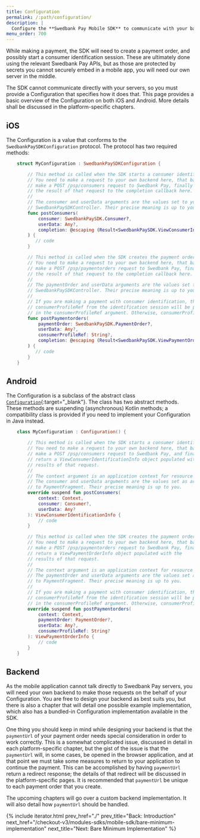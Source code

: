 ```yaml
---
title: Configuration
permalink: /:path/configuration/
description: |
  Configure the **Swedbank Pay Mobile SDK** to communicate with your backend.
menu_order: 700
---
```


While making a payment, the SDK will need to create a payment order, and
possibly start a consumer identification session. These are ultimately done
using the relevant Swedbank Pay APIs, but as those are protected by secrets you
cannot securely embed in a mobile app, you will need our own server in the
middle.

The SDK cannot communicate directly with your servers, so you must provide a
Configuration that specifies how it does that. This page provides a basic
overview of the Configuration on both iOS and Android. More details shall be
discussed in the platform-specific chapters.

## iOS

The Configuration is a value that conforms to the `SwedbankPaySDKConfiguration`
protocol. The protocol has two required methods:

```swift
    struct MyConfiguration : SwedbankPaySDKConfiguration {

        // This method is called when the SDK starts a consumer identification session.
        // You need to make a request to your own backend here, that backend must
        // make a POST /psp/consumers request to Swedbank Pay, finally you must propagate
        // the result of that request to the completion callback here.
        //
        // The consumer and userData arguments are the values set to your
        // SwedbankPaySDKController. Their precise meaning is up to you.
        func postConsumers(
            consumer: SwedbankPaySDK.Consumer?,
            userData: Any?,
            completion: @escaping (Result<SwedbankPaySDK.ViewConsumerIdentificationInfo, Error>) -> Void
        ) {
           // code
        }

        // This method is called when the SDK creates the payment order.
        // You need to make a request to your own backend here, that backend must
        // make a POST /psp/paymentorders request to Swedbank Pay, finally you must propagate
        // the result of that request to the completion callback here.
        //
        // The paymentOrder and userData arguments are the values set to your
        // SwedbankPaySDKController. Their precise meaning is up to you.
        //
        // If you are making a payment with consumer identification, then the
        // consumerProfileRef from the identification session will be provided
        // in the consumerProfileRef argument. Otherwise, consumerProfileRef will be nil.
        func postPaymentorders(
            paymentOrder: SwedbankPaySDK.PaymentOrder?,
            userData: Any?,
            consumerProfileRef: String?,
            completion: @escaping (Result<SwedbankPaySDK.ViewPaymentOrderInfo, Error>) -> Void
        ) {
           // code
        }
    }
```

## Android

The Configuration is a subclass of the abstract class
[`Configuration`][dokka-config]{:target="_blank"}. The class has two abstract
methods. These methods are suspending (asynchronous) Kotlin methods; a
compatibility class is provided if you need to implement your Configuration in
Java instead.

```kotlin
    class MyConfiguration : Configuration() {

        // This method is called when the SDK starts a consumer identification session.
        // You need to make a request to your own backend here, that backend must
        // make a POST /psp/consumers request to Swedbank Pay, and finally you must
        // return a ViewConsumerIdentificationInfo object populated with the
        // results of that request.
        //
        // The context argument is an application context for resource access.
        // The consumer and userData arguments are the values set as arguments
        // to PaymentFragment. Their precise meaning is up to you.
        override suspend fun postConsumers(
            context: Context,
            consumer: Consumer?,
            userData: Any?
        ): ViewConsumerIdentificationInfo {
            // code
        }

        // This method is called when the SDK creates the payment order.
        // You need to make a request to your own backend here, that backend must
        // make a POST /psp/paymentorders request to Swedbank Pay, finally you must
        // return a ViewPaymentOrderInfo object populated with the
        // results of that request.
        //
        // The context argument is an application context for resource access.
        // The paymentOrder and userData arguments are the values set as arguments
        // to PaymentFragment. Their precise meaning is up to you.
        //
        // If you are making a payment with consumer identification, then the
        // consumerProfileRef from the identification session will be provided
        // in the consumerProfileRef argument. Otherwise, consumerProfileRef will be nil.
        override suspend fun postPaymentorders(
            context: Context,
            paymentOrder: PaymentOrder?,
            userData: Any?,
            consumerProfileRef: String?
        ): ViewPaymentOrderInfo {
            // code
        }
    }
```

## Backend

As the mobile application cannot talk directly to Swedbank Pay servers, you will
need your own backend to make those requests on the behalf of your
Configuration. You are free to design your backend as best suits you, but there
is also a chapter that will detail one possible example implementation, which
also has a bundled-in Configuration implementation available in the SDK.

One thing you should keep in mind while designing your backend is that the
`paymentUrl` of your payment order needs special consideration in order to work
correctly. This is a somewhat complicated issue, discussed in detail in each
platform-specific chapter, but the gist of the issue is that the `paymentUrl`
will, in some cases, be opened in the browser application, and at that point we
must take some measures to return to your application to continue the payment.
This can be accomplished by having `paymentUrl` return a redirect response; the
details of that redirect will be discussed in the platform-specific pages. It is
recommended that `paymentUrl` be unique to each payment order that you create.

The upcoming chapters will go over a custom backend implementation. It will also
detail how `paymentUrl` should be handled.

{% include iterator.html prev_href="./"
                         prev_title="Back: Introduction"
                         next_href="/checkout-v3/modules-sdks/mobile-sdk/bare-minimum-implementation"
                         next_title="Next: Bare Minimum Implementation" %}

[dokka-config]: https://github.com/SwedbankPay/swedbank-pay-sdk-android/blob/dev/sdk/dokka_github/sdk/com.swedbankpay.mobilesdk/-configuration/index.md
